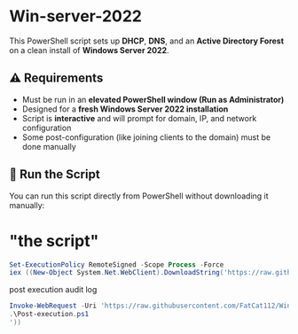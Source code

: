 # Win-server-2022

This PowerShell script sets up **DHCP**, **DNS**, and an **Active Directory Forest** on a clean install of **Windows Server 2022**.

## ⚠️ Requirements
- Must be run in an **elevated PowerShell window (Run as Administrator)**
- Designed for a **fresh Windows Server 2022 installation**
- Script is **interactive** and will prompt for domain, IP, and network configuration
- Some post-configuration (like joining clients to the domain) must be done manually

## 🚀 Run the Script

You can run this script directly from PowerShell without downloading it manually:

# "the script"
```powershell
Set-ExecutionPolicy RemoteSigned -Scope Process -Force
iex ((New-Object System.Net.WebClient).DownloadString('https://raw.githubusercontent.com/FatCat112/Win-server-2022/main/Win-server-2022.ps1'))
```


post execution audit log
```powershell
Invoke-WebRequest -Uri 'https://raw.githubusercontent.com/FatCat112/Win-server-2022/main/Post-execution.ps1' -OutFile Post-execution.ps1
.\Post-execution.ps1
'))
```
